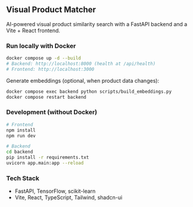 ## Visual Product Matcher

AI-powered visual product similarity search with a FastAPI backend and a Vite + React frontend.

### Run locally with Docker

```sh
docker compose up -d --build
# Backend: http://localhost:8000 (health at /api/health)
# Frontend: http://localhost:3000
```

Generate embeddings (optional, when product data changes):

```sh
docker compose exec backend python scripts/build_embeddings.py
docker compose restart backend
```

### Development (without Docker)

```sh
# Frontend
npm install
npm run dev

# Backend
cd backend
pip install -r requirements.txt
uvicorn app.main:app --reload
```

### Tech Stack
- FastAPI, TensorFlow, scikit-learn
- Vite, React, TypeScript, Tailwind, shadcn-ui
